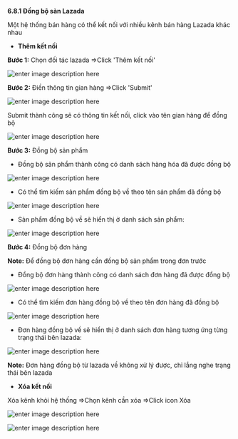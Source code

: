 
**6.8.1	Đồng bộ sàn Lazada**

Một hệ thống bán hàng có thể kết nối với nhiều kênh bán hàng Lazada khác nhau

+ **Thêm kết nối**

**Bước 1:** Chọn đối tác lazada =>Click 'Thêm kết nối'

![enter image description here](https://static8.muarecdn.com/original/muare/images/2021/06/04/5969377_screenshot-11.png)

**Bước 2:** Điền thông tin gian hàng =>Click 'Submit'

![enter image description here](https://static8.muarecdn.com/original/muare/images/2021/06/04/5969381_screenshot-12.png)

Submit thành công sẽ có thông tin kết nối, click vào tên gian hàng để đồng bộ 

![enter image description here](https://static8.muarecdn.com/original/muare/images/2021/06/04/5969565_screenshot-20.png)

**Bước 3:** Đồng bộ sản phẩm 

- Đồng bộ sản phẩm thành công có danh sách hàng hóa đã được đồng bộ

![enter image description here](https://static8.muarecdn.com/original/muare/images/2021/06/04/5969449_screenshot-14.png)

 - Có thể tìm kiếm sản phẩm đồng bộ về theo tên sản phẩm đã đồng bộ
 
 ![enter image description here](https://static8.muarecdn.com/original/muare/images/2021/06/04/5969475_screenshot-16.png)
 
- Sản phẩm đồng bộ về sẽ hiển thị ở danh sách sản phẩm:

![enter image description here](https://static8.muarecdn.com/original/muare/images/2021/06/04/5969451_screenshot-15.png)

**Bước 4:** Đồng bộ đơn hàng 

**Note:** Để đồng bộ đơn hàng cần đồng bộ sản phẩm trong đơn trước 

- Đồng bộ đơn hàng thành công có danh sách đơn hàng đã được đồng bộ

![enter image description here](https://static8.muarecdn.com/original/muare/images/2021/06/04/5969500_screenshot-17.png)

 - Có thể tìm kiếm đơn hàng đồng bộ về theo tên đơn hàng đã đồng bộ 

![enter image description here](https://static8.muarecdn.com/original/muare/images/2021/06/04/5969511_screenshot-18.png)

- Đơn hàng đồng bộ về sẽ hiển thị ở danh sách đơn hàng tương ứng từng trạng thái bên lazada:
 
![enter image description here](https://static8.muarecdn.com/original/muare/images/2021/06/04/5969527_screenshot-19.png)

**Note:** Đơn hàng đồng bộ từ lazada về không xử lý được, chỉ lắng nghe trạng thái bên lazada

+ **Xóa kết nối**

Xóa kênh khỏi hệ thống =>Chọn kênh cần xóa =>Click icon Xóa

![enter image description here](https://static8.muarecdn.com/original/muare/images/2021/06/04/5969885_screenshot-21.png)

![enter image description here](https://static8.muarecdn.com/original/muare/images/2021/06/04/5969890_screenshot-22.png)